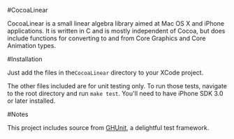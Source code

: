 #CocoaLinear

CocoaLinear is a small linear algebra library aimed at Mac OS X and iPhone applications.  It is written in C and is mostly independent of Cocoa, but does include functions for converting to and from Core Graphics and Core Animation types.

#Installation

Just add the files in the`CocoaLinear` directory to your XCode project.  

The other files included are for unit testing only.  To run those tests, navigate to the root directory and run `make test`.  You'll need to have iPhone SDK 3.0 or later installed.

#Notes

This project includes source from [GHUnit](http://github.com/gabriel/gh-unit), a delightful test framework.
